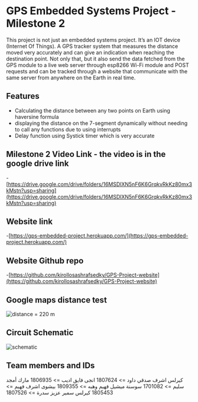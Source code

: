 # GPS Embedded Systems Project - Milestone 2

This project is not just an embedded systems project. It’s an IOT device (Internet Of Things). A GPS tracker system that measures the distance moved very accurately and can give an indication when reaching the destination point. Not only that, but it also send the data fetched from the GPS module to a live web server through esp8266 Wi-Fi module and POST requests and can be tracked through a website that communicate with the same server from anywhere on the Earth in real time.

## Features

- Calculating the distance between any two points on Earth using haversine formula
- displaying the distance on the 7-segment dynamically without needing to call any functions due to using interrupts
- Delay function using Systick timer which is very accurate

## Milestone 2 Video Link - the video is in the google drive link

-[https://drive.google.com/drive/folders/16MSDlXN5nF6K6GrqkvRkKz80mx3kMstn?usp=sharing](https://drive.google.com/drive/folders/16MSDlXN5nF6K6GrqkvRkKz80mx3kMstn?usp=sharing)

## Website link

-[https://gps-embedded-project.herokuapp.com/](https://gps-embedded-project.herokuapp.com/)

## Website Github repo

-[https://github.com/kirollosashrafsedky/GPS-Project-website](https://github.com/kirollosashrafsedky/GPS-Project-website)

## Google maps distance test

![distance = 220 m](https://drive.google.com/uc?export=view&id=16MSDlXN5nF6K6GrqkvRkKz80mx3kMstn)

## Circuit Schematic

![schematic](https://drive.google.com/uc?export=view&id=16MSDlXN5nF6K6GrqkvRkKz80mx3kMstn)

## Team members and IDs

كيرلس اشرف صدقي داود => 1807624
انجى فايق اديب => 1806935
مارك أمجد سليم => 1701082
سوسنة ميشيل فهيم وهبه => 1809355
بيشوى اشرف فهيم => 1805453
كيرلس سمير عزيز سدرة => 1807526
